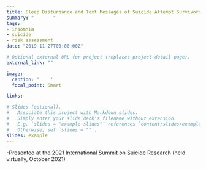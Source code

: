 ```yaml
---
title: Sleep Disturbance and Text Messages of Suicide Attempt Survivors
summary: "       "
tags:
- insomnia
- suicide
- risk assessment
date: "2019-11-27T00:00:00Z"

# Optional external URL for project (replaces project detail page).
external_link: ""

image:
  caption: '    '
  focal_point: Smart

links:

# Slides (optional).
#   Associate this project with Markdown slides.
#   Simply enter your slide deck's filename without extension.
#   E.g. `slides = "example-slides"` references `content/slides/example-slides.md`.
#   Otherwise, set `slides = ""`.
slides: example
---
```


-Presented at the 2021 International Summit on Suicide Research (held virtually, October 2021)
